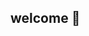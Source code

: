 ## welcome 👋

<!--
**leenAlbahli/LeenAlbahli** is a ✨ _special_ ✨ repository because its `README.md` (this file) appears on your GitHub profile.
<p color="red" > hello to my page </p>
Here are some ideas to get you started:

- 🔭 I’m currently working on ...
- 🌱 I’m currently learning ...
- 👯 I’m looking to collaborate on ...
- 🤔 I’m looking for help with ...
- 💬 Ask me about ...
- 📫 How to reach me: ...
- 😄 Pronouns: ...
- ⚡ Fun fact: ...
-->
